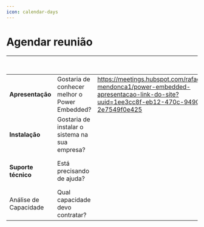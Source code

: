 ```yaml
---
icon: calendar-days
---
```


# Agendar reunião

<table data-view="cards"><thead><tr><th></th><th></th><th data-hidden data-type="content-ref"></th><th data-hidden></th><th data-hidden data-type="content-ref"></th><th data-hidden data-card-cover data-type="image">Cover image</th><th data-hidden data-type="content-ref"></th></tr></thead><tbody><tr><td><strong>Apresentação</strong></td><td>Gostaria de conhecer melhor o Power Embedded?</td><td><a href="https://meetings.hubspot.com/rafael-mendonca1/power-embedded-apresentacao-link-do-site?uuid=1ee3cc8f-eb12-470c-9490-2e7549f0e425">https://meetings.hubspot.com/rafael-mendonca1/power-embedded-apresentacao-link-do-site?uuid=1ee3cc8f-eb12-470c-9490-2e7549f0e425</a></td><td></td><td><a href="https://powerembedded.com.br/apresentacao">https://powerembedded.com.br/apresentacao</a></td><td><a href="../.gitbook/assets/Design sem nome (41) (1).png">Design sem nome (41) (1).png</a></td><td></td></tr><tr><td><strong>Instalação</strong></td><td>Gostaria de instalar o sistema na sua empresa?</td><td></td><td></td><td><a href="https://powerembedded.com.br/instalacao">https://powerembedded.com.br/instalacao</a></td><td><a href="../.gitbook/assets/Design sem nome (42) (1).png">Design sem nome (42) (1).png</a></td><td></td></tr><tr><td><strong>Suporte técnico</strong></td><td>Está precisando de ajuda?</td><td></td><td></td><td><a href="https://powerembedded.com.br/reuniao-suporte">https://powerembedded.com.br/reuniao-suporte</a></td><td><a href="../.gitbook/assets/Design sem nome (43).png">Design sem nome (43).png</a></td><td></td></tr><tr><td>Análise de Capacidade</td><td>Qual capacidade devo contratar?</td><td></td><td></td><td></td><td><a href="../.gitbook/assets/Group 52.png">Group 52.png</a></td><td><a href="https://meetings.hubspot.com/rafael-mendonca1/analise-de-capacidade">https://meetings.hubspot.com/rafael-mendonca1/analise-de-capacidade</a></td></tr></tbody></table>


